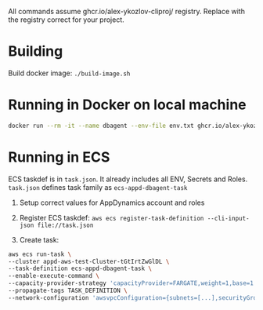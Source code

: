 <!--not to html-->

All commands assume ghcr.io/alex-ykozlov-cliproj/ registry. Replace with the registry correct for your project.

# Building
Build docker image: ` ./build-image.sh `

# Running in Docker on local machine

```sh
docker run --rm -it --name dbagent --env-file env.txt ghcr.io/alex-ykozlov-cliproj/appd-aws-ingestion/appd-dbagent:1.0.0
```

# Running in ECS

ECS taskdef is in `task.json`.
It already includes all ENV, Secrets and Roles.
`task.json` defines task family as `ecs-appd-dbagent-task`

1. Setup correct values for AppDynamics account and roles

2. Register ECS taskdef:
`aws ecs register-task-definition --cli-input-json file://task.json`

3. Create task:
  ```sh
  aws ecs run-task \
  --cluster appd-aws-test-Cluster-tGtIrtZwGlDL \
  --task-definition ecs-appd-dbagent-task \
  --enable-execute-command \
  --capacity-provider-strategy 'capacityProvider=FARGATE,weight=1,base=1' \
  --propagate-tags TASK_DEFINITION \
  --network-configuration 'awsvpcConfiguration={subnets=[...],securityGroups=[...]}'
  ```
